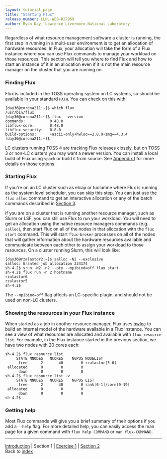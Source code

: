 ```yaml
---
layout: tutorial_page
title: "Starting Flux"
release_number: LLNL-WEB-822959
author: Ryan Day, Lawrence Livermore National Laboratory
---
```


Regardless of what resource management software a cluster is running, the first step in running in a multi-user environment is to get an allocation of hardware resources. In Flux, your allocation will take the form of a Flux instance where you can use Flux commands to manage your workload on those resources. This section will tell you where to find Flux and how to start an instance of it in an allocation even if it is not the main resource manager on the cluster that you are running on.
### Finding Flux
Flux is included in the TOSS operating system on LC systems, so should be available in your standard `PATH`. You can check on this with:
```console
[day36@corona211:~]$ which flux
/usr/bin/flux
[day36@corona211:~]$ flux --version
commands:    		0.48.0
libflux-core:		0.48.0
libflux-security:	0.8.0
build-options:		+ascii-only+hwloc==2.8.0+zmq==4.3.4
[day36@corona211:~]$
```
LC clusters running TOSS 4 are tracking Flux releases closely, but on TOSS 3 or non-LC clusters you may want a newer version. You can install a local build of Flux using `spack` or build it from source. See [Appendix I](/flux/appendices/appendixI) for more details on those options.

### Starting Flux
If you're on an LC cluster such as elcap or tuolumne where Flux is running as the system level scheduler, you can skip this step. You can just use the `flux alloc` command to get an interactive allocation or any of the batch commands described in [Section 3](/flux/section3).

If you are on a cluster that is running another resource manager, such as Slurm or LSF, you can still use Flux to run your workload.  You will need to get an allocation using the native resource managers commands (e.g. `salloc`), then start Flux on all of the nodes in that allocation with the `flux start` command. This will start `flux-broker` processes on all of the nodes that will gather information about the hardware resources available and communicate between each other to assign your workload to those resources. On a cluster running Slurm, this will look like:
```console
[day36@rzalastor2:~]$ salloc -N2 --exclusive
salloc: Granted job allocation 234174
sh-4.2$ srun -N2 -n2 --pty --mpibind=off flux start
sh-4.2$ flux run -n 2 hostname
rzalastor6
rzalastor5
sh-4.2$
```
The `--mpibind=off` flag affects an LC-specific plugin, and should not be used on non-LC clusters.

### Showing the resources in your Flux instance
When started as a job in another resource manager, Flux uses [hwloc](http://manpages.org/hwloc/7) to build an internal model of the hardware available in a Flux instance. You can see a view of what resources are allocated and available with `flux resource list`. For example, in the Flux instance started in the previous section, we have two nodes with 20 cores each:
```
sh-4.2$ flux resource list
     STATE NNODES   NCORES    NGPUS NODELIST
      free      2       40        0 rzalastor[5-6]
 allocated      0        0        0
      down      0        0        0
sh-4.2$ flux resource list -v
     STATE NNODES   NCORES    NGPUS LIST
      free      2       40        0 rank[0-1]/core[0-19]
 allocated      0        0        0
      down      0        0        0
sh-4.2$
```

### Getting help
Most Flux commands will give you a brief summary of their options if you add a `--help` flag. For more detailed help, you can easily access the man page for a given command with `flux help COMMAND` or `man flux-COMMAND`.

---
[Introduction](/flux/intro) | Section 1 | [Exercise 1](/flux/exercises/exercise1) | [Section 2](/flux/section2)  
Back to [index](/flux/index)
